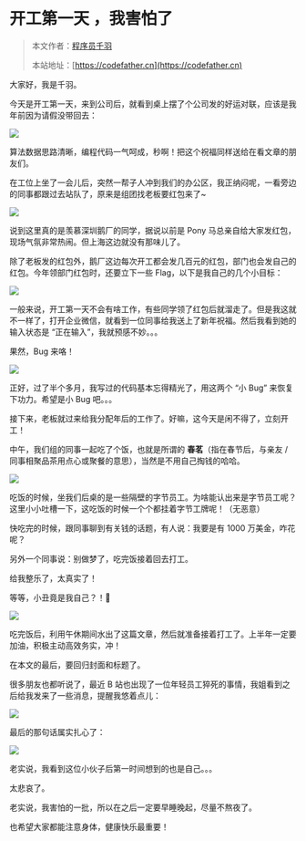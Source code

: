 # 开工第一天 ，我害怕了

> 本文作者：[程序员千羽](https://yuyuanweb.feishu.cn/wiki/Abldw5WkjidySxkKxU2cQdAtnah)
>
> 本站地址：[https://codefather.cn](https://codefather.cn)

大家好，我是千羽。

今天是开工第一天，来到公司后，就看到桌上摆了个公司发的好运对联，应该是我年前因为请假没带回去：

![](https://pic.yupi.icu/5563/202311041328899.png)

算法数据思路清晰，编程代码一气呵成，秒啊！把这个祝福同样送给在看文章的朋友们。

在工位上坐了一会儿后，突然一帮子人冲到我们的办公区，我正纳闷呢，一看旁边的同事都跟过去站队了，原来是组团找老板要红包来了~

![](https://pic.yupi.icu/5563/202311041328850.png)

说到这里真的是羡慕深圳鹅厂的同学，据说以前是 Pony 马总亲自给大家发红包，现场气氛非常热闹。但上海这边就没有那味儿了。

除了老板发的红包外，鹅厂这边每次开工都会发几百元的红包，部门也会发自己的红包。今年领部门红包时，还要立下一些 Flag，以下是我自己的几个小目标：

![](https://pic.yupi.icu/5563/202311041328060.png)

一般来说，开工第一天不会有啥工作，有些同学领了红包后就溜走了。但是我这就不一样了，打开企业微信，就看到一位同事给我送上了新年祝福。然后我看到她的输入状态是 “正在输入”，我就预感不妙。。。

果然，Bug 来咯！

![](https://pic.yupi.icu/5563/202311041328551.png)

正好，过了半个多月，我写过的代码基本忘得精光了，用这两个 “小 Bug” 来恢复下功力。希望是小 Bug 吧。。。

接下来，老板就过来给我分配年后的工作了。好嘛，这今天是闲不得了，立刻开工！

中午，我们组的同事一起吃了个饭，也就是所谓的 **春茗**（指在春节后，与亲友 / 同事相聚品茶用点心或聚餐的意思），当然是不用自己掏钱的哈哈。

![](https://pic.yupi.icu/5563/202311041329805.png)

吃饭的时候，坐我们后桌的是一些隔壁的字节员工。为啥能认出来是字节员工呢？这里小小吐槽一下，这吃饭的时候一个个都挂着字节工牌呢！（无恶意）

快吃完的时候，跟同事聊到有关钱的话题，有人说：我要是有 1000 万美金，咋花呢？

另外一个同事说：别做梦了，吃完饭接着回去打工。

给我整乐了，太真实了！

等等，小丑竟是我自己？！🤡

![](https://pic.yupi.icu/5563/202311041328493.png)

吃完饭后，利用午休期间水出了这篇文章，然后就准备接着打工了。上半年一定要加油，积极主动高效务实，冲！

在本文的最后，要回归封面和标题了。

很多朋友也都听说了，最近 B 站也出现了一位年轻员工猝死的事情，我姐看到之后给我发来了一些消息，提醒我悠着点儿：

![](https://pic.yupi.icu/5563/202311041328908.png)

最后的那句话属实扎心了：

![](https://pic.yupi.icu/5563/202311041328958.png)

老实说，我看到这位小伙子后第一时间想到的也是自己。。。

太悲哀了。

老实说，我害怕的一批，所以在之后一定要早睡晚起，尽量不熬夜了。

也希望大家都能注意身体，健康快乐最重要！